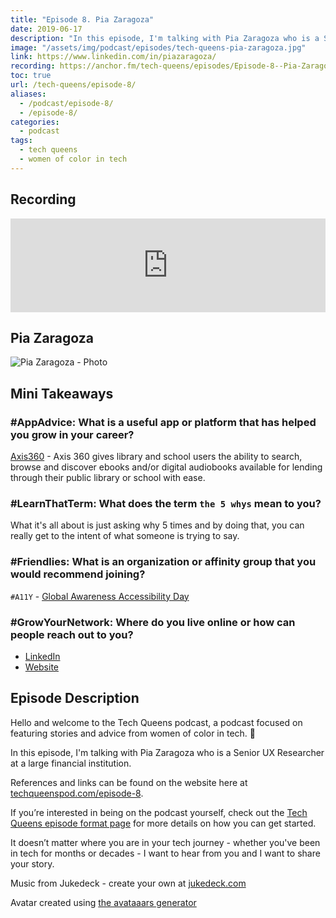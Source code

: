 ```yaml
---
title: "Episode 8. Pia Zaragoza"
date: 2019-06-17
description: "In this episode, I'm talking with Pia Zaragoza who is a Senior UX Researcher at a large financial institution."
image: "/assets/img/podcast/episodes/tech-queens-pia-zaragoza.jpg"
link: https://www.linkedin.com/in/piazaragoza/
recording: https://anchor.fm/tech-queens/episodes/Episode-8--Pia-Zaragoza-e42bj2/a-afeeau
toc: true
url: /tech-queens/episode-8/
aliases:
  - /podcast/episode-8/
  - /episode-8/
categories:
  - podcast
tags:
  - tech queens
  - women of color in tech
---
```


## Recording

<iframe loading="lazy" src="https://anchor.fm/tech-queens/embed/episodes/Episode-8--Pia-Zaragoza-e42bj2/a-afeeau" frameborder="0" scrolling="no" class="mt-1-sm" width="100%" height="auto"></iframe>

## Pia Zaragoza

![Pia Zaragoza - Photo](https://i.imgur.com/p0zEB0n.jpg)

## Mini Takeaways

### **#AppAdvice**: What is a useful app or platform that has helped you grow in your career?

[Axis360](https://sfpl.libanswers.com/faq/129920) - Axis 360 gives library and school users the ability to search, browse and discover ebooks and/or digital audiobooks available for lending through their public library or school with ease.

### **#LearnThatTerm**: What does the term `the 5 whys` mean to you?

What it's all about is just asking why 5 times and by doing that, you can really get to the intent of what someone is trying to say.

### **#Friendlies**: What is an organization or affinity group that you would recommend joining?

`#A11Y` - [Global Awareness Accessibility Day](https://globalaccessibilityawarenessday.org/)

### **#GrowYourNetwork**: Where do you live online or how can people reach out to you?

- [LinkedIn](https://www.linkedin.com/in/piazaragoza/)
- [Website](http://www.pzaragoza.net/)

## Episode Description

Hello and welcome to the Tech Queens podcast, a podcast focused on featuring stories and advice from women of color in tech. 👑

In this episode, I'm talking with Pia Zaragoza who is a Senior UX Researcher at a large financial institution.

References and links can be found on the website here at [techqueenspod.com/episode-8](https://techqueenspod.com/episode-8).

If you’re interested in being on the podcast yourself, check out the [Tech Queens episode format page](https://techqueenspod.com/episode-format) for more details on how you can get started.

It doesn’t matter where you are in your tech journey - whether you've been in tech for months or decades - I want to hear from you and I want to share your story.

Music from Jukedeck - create your own at [jukedeck.com](https://jukedeck.com)

Avatar created using [the avataaars generator](https://getavataaars.com/)
